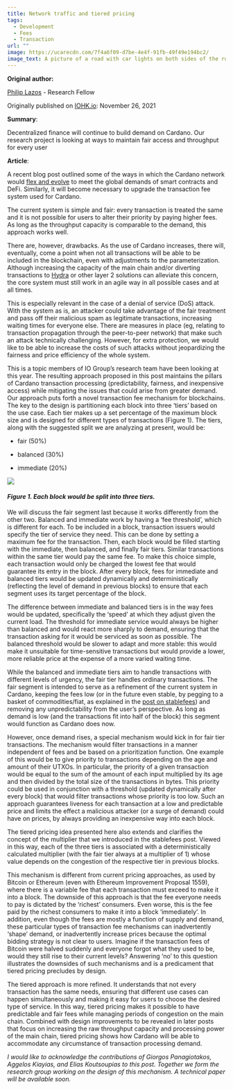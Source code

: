 ```yaml
---
title: Network traffic and tiered pricing
tags:
  - Development
  - Fees
  - Transaction
url: ""
image: https://ucarecdn.com/7f4a6f09-d7be-4e4f-91fb-49f49e194bc2/
image_text: A picture of a road with car lights on both sides of the road
---
```


**Original author:**

[Philip Lazos](https://iohk.io/en/team/philip-lazos) - Research Fellow

Originally published on [IOHK.io](https://iohk.io/en/blog/posts/2021/11/26/network-traffic-and-tiered-pricing/): November 26, 2021

**Summary**:

Decentralized finance will continue to build demand on Cardano. Our research project is looking at ways to maintain fair access and throughput for every user

**Article**:

A recent blog post outlined some of the ways in which the Cardano network would [flex and evolve](https://iohk.io/en/blog/posts/2021/11/22/slow-and-steady-wins-the-race-network-evolution-for-network-growth/) to meet the global demands of smart contracts and DeFi. Similarly, it will become necessary to upgrade the transaction fee system used for Cardano.

The current system is simple and fair: every transaction is treated the same and it is not possible for users to alter their priority by paying higher fees. As long as the throughput capacity is comparable to the demand, this approach works well.

There are, however, drawbacks. As the use of Cardano increases, there will, eventually, come a point when not all transactions will be able to be included in the blockchain, even with adjustments to the parameterization. Although increasing the capacity of the main chain and/or diverting transactions to [Hydra](https://iohk.io/en/blog/posts/2021/09/17/hydra-cardano-s-solution-for-ultimate-scalability/) or other layer 2 solutions can alleviate this concern, the core system must still work in an agile way in all possible cases and at all times.

This is especially relevant in the case of a denial of service (DoS) attack. With the system as is, an attacker could take advantage of the fair treatment and pass off their malicious spam as legitimate transactions, increasing waiting times for everyone else. There are measures in place (eg, relating to transaction propagation through the peer-to-peer network) that make such an attack technically challenging. However, for extra protection, we would like to be able to increase the costs of such attacks without jeopardizing the fairness and price efficiency of the whole system.

This is a topic members of IO Group’s research team have been looking at this year. The resulting approach proposed in this post maintains the pillars of Cardano transaction processing (predictability, fairness, and inexpensive access) while mitigating the issues that could arise from greater demand. Our approach puts forth a novel transaction fee mechanism for blockchains. The key to the design is partitioning each block into three ‘tiers’ based on the use case. Each tier makes up a set percentage of the maximum block size and is designed for different types of transactions (Figure 1). The tiers, along with the suggested split we are analyzing at present, would be:

*   fair (50%)
    
*   balanced (30%)
    
*   immediate (20%)
    

![](https://ucarecdn.com/808dca82-6d6e-4512-a706-d8592ea470f2/)

#### _Figure 1. Each block would be split into three tiers._

We will discuss the fair segment last because it works differently from the other two. Balanced and immediate work by having a ‘fee threshold’, which is different for each. To be included in a block, transaction issuers would specify the tier of service they need. This can be done by setting a maximum fee for the transaction. Then, each block would be filled starting with the immediate, then balanced, and finally fair tiers. Similar transactions within the same tier would pay the same fee. To make this choice simple, each transaction would only be charged the lowest fee that would guarantee its entry in the block. After every block, fees for immediate and balanced tiers would be updated dynamically and deterministically (reflecting the level of demand in previous blocks) to ensure that each segment uses its target percentage of the block.

The difference between immediate and balanced tiers is in the way fees would be updated, specifically the ‘speed’ at which they adjust given the current load. The threshold for immediate service would always be higher than balanced and would react more sharply to demand, ensuring that the transaction asking for it would be serviced as soon as possible. The balanced threshold would be slower to adapt and more stable: this would make it unsuitable for time-sensitive transactions but would provide a lower, more reliable price at the expense of a more varied waiting time.

While the balanced and immediate tiers aim to handle transactions with different levels of urgency, the fair tier handles ordinary transactions. The fair segment is intended to serve as a refinement of the current system in Cardano, keeping the fees low (or in the future even stable, by pegging to a basket of commodities/fiat, as explained in the [post on stablefees](https://iohk.io/en/blog/posts/2021/06/10/stablefees-and-the-decentralized-reserve-system/)) and removing any unpredictability from the user’s perspective. As long as demand is low (and the transactions fit into half of the block) this segment would function as Cardano does now.

However, once demand rises, a special mechanism would kick in for fair tier transactions. The mechanism would filter transactions in a manner independent of fees and be based on a prioritization function. One example of this would be to give priority to transactions depending on the age and amount of their UTXOs. In particular, the priority of a given transaction would be equal to the sum of the amount of each input multiplied by its age and then divided by the total size of the transactions in bytes. This priority could be used in conjunction with a threshold (updated dynamically after every block) that would filter transactions whose priority is too low. Such an approach guarantees liveness for each transaction at a low and predictable price and limits the effect a malicious attacker (or a surge of demand) could have on prices, by always providing an inexpensive way into each block.

The tiered pricing idea presented here also extends and clarifies the concept of the multiplier that we introduced in the stablefees post. Viewed in this way, each of the three tiers is associated with a deterministically calculated multiplier (with the fair tier always at a multiplier of 1) whose value depends on the congestion of the respective tier in previous blocks.

This mechanism is different from current pricing approaches, as used by Bitcoin or Ethereum (even with Ethereum Improvement Proposal 1559), where there is a variable fee that each transaction must exceed to make it into a block. The downside of this approach is that the fee everyone needs to pay is dictated by the ‘richest’ consumers. Even worse, this is the fee paid by the richest consumers to make it into a block ‘immediately’. In addition, even though the fees are mostly a function of supply and demand, these particular types of transaction fee mechanisms can inadvertently ‘shape’ demand, or inadvertently increase prices because the optimal bidding strategy is not clear to users. Imagine if the transaction fees of Bitcoin were halved suddenly and everyone forgot what they used to be, would they still rise to their current levels? Answering ‘no’ to this question illustrates the downsides of such mechanisms and is a predicament that tiered pricing precludes by design.

The tiered approach is more refined. It understands that not every transaction has the same needs, ensuring that different use cases can happen simultaneously and making it easy for users to choose the desired type of service. In this way, tiered pricing makes it possible to have predictable and fair fees while managing periods of congestion on the main chain. Combined with design improvements to be revealed in later posts that focus on increasing the raw throughput capacity and processing power of the main chain, tiered pricing shows how Cardano will be able to accommodate any circumstance of transaction processing demand.

_I would like to acknowledge the contributions of Giorgos Panagiotakos, Aggelos Kiayias, and Elias Koutsoupias to this post. Together we form the research group working on the design of this mechanism. A technical paper will be available soon._
